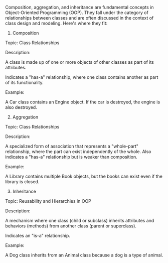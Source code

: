Composition, aggregation, and inheritance are fundamental concepts in Object-Oriented Programming (OOP). They fall under the category of relationships between classes and are often discussed in the context of class design and modeling. Here's where they fit:

1. Composition

Topic: Class Relationships

Description:

A class is made up of one or more objects of other classes as part of its attributes.

Indicates a "has-a" relationship, where one class contains another as part of its functionality.

Example:

A Car class contains an Engine object. If the car is destroyed, the engine is also destroyed.

2. Aggregation

Topic: Class Relationships

Description:

A specialized form of association that represents a "whole-part" relationship, where the part can exist independently of the whole.
Also indicates a "has-a" relationship but is weaker than composition.

Example:

A Library contains multiple Book objects, but the books can exist even if the library is closed.

3. Inheritance
   
Topic: Reusability and Hierarchies in OOP

Description:

A mechanism where one class (child or subclass) inherits attributes and behaviors (methods) from another class (parent or superclass).

Indicates an "is-a" relationship.

Example:

A Dog class inherits from an Animal class because a dog is a type of animal.


